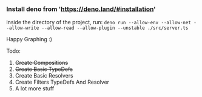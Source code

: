 ### **Install deno from 'https://deno.land/#installation'**

inside the directory of the project, run:
`deno run --allow-env --allow-net --allow-write --allow-read --allow-plugin --unstable ./src/server.ts`

Happy Graphing :)

Todo: 
1. ~~Create Compositions~~
2. ~~Create Basic TypeDefs~~
3. Create Basic Resolvers
4. Create Filters TypeDefs And Resolver
5. A lot more stuff 